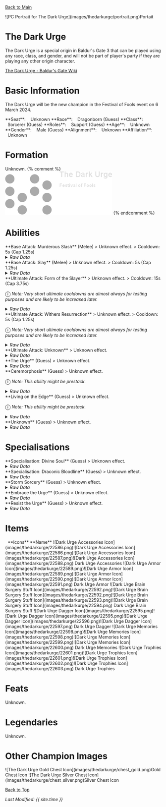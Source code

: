[Back to Main](index.md)

<span class="championPortraitsRow">
    <span class="championPortraitsImage">
        ![PC Portrait for The Dark Urge](images/thedarkurge/portrait.png)Portait
    </span>
</span>

# The Dark Urge

The Dark Urge is a special origin in Baldur's Gate 3 that can be played using any race, class, and gender, and will not be part of player's party if they are playing any other origin character.

[The Dark Urge - Baldur's Gate Wiki](https://bg3.wiki/wiki/The_Dark_Urge_(origin))

# Basic Information

The Dark Urge will be the new champion in the Festival of Fools event on 6 March 2024.

<span class="champStatsTableColumn">
    <span class="champStatsTableRow">
        <span class="champStatsTableInfoHeader">
            <span style="margin-right:4px;">**Seat**:</span>
        </span>
        <span class="champStatsTableInfoSmall">
            <span style="margin-left:8px;">Unknown</span>
        </span>
    </span>
    <span class="champStatsTableRow">
        <span class="champStatsTableInfoHeader">
            <span style="margin-right:4px;">**Race**:</span>
        </span>
        <span class="champStatsTableInfoSmall">
            <span style="margin-left:8px;">Dragonborn (Guess)</span>
        </span>
    </span>
    <span class="champStatsTableRow">
        <span class="champStatsTableInfoHeader">
            <span style="margin-right:4px;">**Class**:</span>
        </span>
        <span class="champStatsTableInfoSmall">
            <span style="margin-left:8px;">Sorcerer (Guess)</span>
        </span>
    </span>
    <span class="champStatsTableRow">
        <span class="champStatsTableInfoHeader">
            <span style="margin-right:4px;">**Roles**:</span>
        </span>
        <span class="champStatsTableInfoSmall">
            <span style="margin-left:8px;">Support (Guess)</span>
        </span>
    </span>
    <span class="champStatsTableRow">
        <span class="champStatsTableInfoHeader">
            <span style="margin-right:4px;">**Age**:</span>
        </span>
        <span class="champStatsTableInfoSmall">
            <span style="margin-left:8px;">Unknown</span>
        </span>
    </span>
    <span class="champStatsTableRow">
        <span class="champStatsTableInfoHeader">
            <span style="margin-right:4px;">**Gender**:</span>
        </span>
        <span class="champStatsTableInfoSmall">
            <span style="margin-left:8px;">Male (Guess)</span>
        </span>
    </span>
    <span class="champStatsTableRow">
        <span class="champStatsTableInfoHeader">
            <span style="margin-right:4px;">**Alignment**:</span>
        </span>
        <span class="champStatsTableInfoSmall">
            <span style="margin-left:8px;">Unknown</span>
        </span>
    </span>
    <span class="champStatsTableRow">
        <span class="champStatsTableInfoHeader">
            <span style="margin-right:4px;">**Affiliation**:</span>
        </span>
        <span class="champStatsTableInfoSmall">
            <span style="margin-left:8px;">Unknown</span>
        </span>
    </span>
</span>

# Formation

Unknown.
{% comment %}
<span class="formationBorder">
    ![Formation Layout](images/thedarkurge/formation.png)
</span>
{% endcomment %}

# Abilities

<div markdown="1" class="abilityBorder"><div markdown="1" class="abilityBorderInner">
**Base Attack: Murderous Slash** (Melee)
> Unknown effect.  
> Cooldown: 5s (Cap 1.25s)
<details><summary><em>Raw Data</em></summary>
<p>
<pre>
{
    "id": 735,
    "name": "Murderous Slash",
    "description": "",
    "long_description": "",
    "graphic_id": 0,
    "target": "front",
    "num_targets": 1,
    "aoe_radius": 0,
    "damage_modifier": 1,
    "cooldown": 5,
    "animations": [
        {
            "type": "melee_attack",
            "target_offset_x": -34,
            "damage_frame": 2,
            "jump_sound": 30,
            "sound_frames": {
                "2": 154
            }
        }
    ],
    "tags": [
        "melee"
    ],
    "damage_types": [
        "melee"
    ]
}
</pre>
</p>
</details>
</div></div>
<div markdown="1" class="abilityBorder"><div markdown="1" class="abilityBorderInner">
**Base Attack: Slay** (Melee)
> Unknown effect.  
> Cooldown: 5s (Cap 1.25s)
<details><summary><em>Raw Data</em></summary>
<p>
<pre>
{
    "id": 736,
    "name": "Slay",
    "description": "",
    "long_description": "",
    "graphic_id": 0,
    "target": "front",
    "num_targets": 1,
    "aoe_radius": 0,
    "damage_modifier": 1,
    "cooldown": 5,
    "animations": [
        {
            "character": "companion",
            "type": "melee_attack",
            "target_offset_x": -34,
            "damage_frame": 2,
            "jump_sound": 30,
            "sound_frames": {
                "2": 154
            }
        }
    ],
    "tags": [
        "melee"
    ],
    "damage_types": [
        "melee"
    ]
}
</pre>
</p>
</details>
</div></div>

<div markdown="1" class="abilityBorder"><div markdown="1" class="abilityBorderInner">
**Ultimate Attack: Form of the Slayer**
> Unknown effect.  
> Cooldown: 15s (Cap 3.75s)

<span style="font-size:1.2em;">ⓘ</span> *Note: Very short ultimate cooldowns are almost always for testing purposes and are likely to be increased later.*
<details><summary><em>Raw Data</em></summary>
<p>
<pre>
{
    "id": 737,
    "name": "Form of the Slayer",
    "description": "",
    "long_description": "",
    "graphic_id": 22537,
    "target": "none",
    "num_targets": 0,
    "aoe_radius": 0,
    "damage_modifier": 1,
    "cooldown": 15,
    "animations": [
        {
            "type": "ultimate_attack",
            "ultimate": "dark_urge_slayer",
            "no_damage_display": true
        }
    ],
    "tags": [
        "ultimate"
    ],
    "damage_types": []
}
</pre>
</p>
</details>
</div></div>
<div markdown="1" class="abilityBorder"><div markdown="1" class="abilityBorderInner">
**Ultimate Attack: Withers Resurrection**
> Unknown effect.  
> Cooldown: 5s (Cap 1.25s)

<span style="font-size:1.2em;">ⓘ</span> *Note: Very short ultimate cooldowns are almost always for testing purposes and are likely to be increased later.*
<details><summary><em>Raw Data</em></summary>
<p>
<pre>
{
    "id": 738,
    "name": "Withers' Resurrection",
    "description": "",
    "long_description": "",
    "graphic_id": 22538,
    "target": "none",
    "num_targets": 0,
    "aoe_radius": 0,
    "damage_modifier": 1,
    "cooldown": 5,
    "animations": [
        {
            "type": "ultimate_attack",
            "ultimate": "dark_urge_withers",
            "no_damage_display": true
        }
    ],
    "tags": [
        "ultimate"
    ],
    "damage_types": []
}
</pre>
</p>
</details>
</div></div>
<div markdown="1" class="abilityBorder"><div markdown="1" class="abilityBorderInner">
**Ultimate Attack: Unknown**
> Unknown effect.
<details><summary><em>Raw Data</em></summary>
<p>
<pre>
</pre>
</p>
</details>
</div></div>

<div markdown="1" class="abilityBorder"><div markdown="1" class="abilityBorderInner">
**The Urge** (Guess)
> Unknown effect.
<details><summary><em>Raw Data</em></summary>
<p>
<pre>
{
    "id": 1870,
    "flavour_text": "",
    "description": {
        "desc": ""
    },
    "effect_keys": [
        {
            "effect_string": "hero_dps_multiplier_mult,0.1",
            "stack_title": "Total Murder Stacks",
            "max_stacks": 4000000000,
            "stacks_multiply": false,
            "desc_forced_order": 1,
            "show_bonus": true,
            "stacks_on_trigger": "owner_kill"
        },
        {
            "effect_string": "stacks_data_binder_safe,0,the_dark_urge_murder_stacks",
            "is_instanced_stat": false,
            "use_stat_defs": true
        }
    ],
    "requirements": "",
    "graphic_id": 22531,
    "properties": {
        "is_formation_ability": true,
        "owner_use_outgoing_description": true,
        "per_effect_index_bonuses": true,
        "default_bonus_index": 0
    }
}
</pre>
</p>
</details>
</div></div>

<div markdown="1" class="abilityBorder"><div markdown="1" class="abilityBorderInner">
**Ceremorphosis** (Guess)
> Unknown effect.

<span style="font-size:1.2em;">ⓘ</span> *Note: This ability might be prestack.*
<details><summary><em>Raw Data</em></summary>
<p>
<pre>
{
    "id": 1871,
    "flavour_text": "",
    "description": {
        "desc": ""
    },
    "effect_keys": [
        {
            "effect_string": "pre_stack_amount,100"
        },
        {
            "off_when_benched": true,
            "effect_string": "hero_dps_multiplier_mult,0",
            "amount_expr": "upgrade_amount(14380,0)",
            "stack_func": "per_ceremorphosis_stacks",
            "amount_func": "mult",
            "stacks_multiply": true,
            "show_bonus": true,
            "stack_title": "Total Ceremorphosis Stacks",
            "total_title": "Total Bonus",
            "desc_forced_order": 2,
            "amount_updated_listeners": [
                "upgrade_unlocked",
                "slot_changed",
                "feat_changed"
            ]
        },
        {
            "off_when_benched": true,
            "outgoing_buffs": false,
            "effect_string": "dark_urge_ceremorphosis_stacks,1",
            "manual_stacking": true,
            "stacks_multiply": false,
            "show_stacks": true,
            "stack_title": "The Dark Urge's Ceremorphosis Stacks",
            "desc_forced_order": 1
        }
    ],
    "requirements": "",
    "graphic_id": 22529,
    "properties": {
        "is_formation_ability": true,
        "owner_use_outgoing_description": true,
        "indexed_effect_properties": true,
        "per_effect_index_bonuses": true,
        "default_bonus_index": 0,
        "retain_on_slot_changed": true
    }
}
</pre>
</p>
</details>
</div></div>

<div markdown="1" class="abilityBorder"><div markdown="1" class="abilityBorderInner">
**Living on the Edge** (Guess)
> Unknown effect.

<span style="font-size:1.2em;">ⓘ</span> *Note: This ability might be prestack.*
<details><summary><em>Raw Data</em></summary>
<p>
<pre>
{
    "id": 1872,
    "flavour_text": "",
    "description": {
        "desc": ""
    },
    "effect_keys": [
        {
            "effect_string": "pre_stack_amount,100"
        },
        {
            "effect_string": "hero_dps_multiplier_mult,0",
            "amount_expr": "upgrade_amount(14381,0)",
            "amount_func": "mult",
            "stack_func": "per_hero_attribute",
            "per_hero_targets": [
                "adj"
            ],
            "max_stacks": 6,
            "per_hero_expr": "as_int(!HasTag(`dps`))",
            "post_process_expr": "clamp(max_stacks - input, 0, max_stacks)",
            "show_bonus": true,
            "stack_title": "Outcast Stacks",
            "amount_updated_listeners": [
                "upgrade_unlocked",
                "slot_changed",
                "feat_changed"
            ]
        }
    ],
    "requirements": "",
    "graphic_id": 22530,
    "properties": {
        "is_formation_ability": true,
        "owner_use_outgoing_description": true,
        "indexed_effect_properties": true,
        "per_effect_index_bonuses": true,
        "default_bonus_index": 0,
        "retain_on_slot_changed": true
    }
}
</pre>
</p>
</details>
</div></div>

<div markdown="1" class="abilityBorder"><div markdown="1" class="abilityBorderInner">
**Unknown** (Guess)
> Unknown effect.
<details><summary><em>Raw Data</em></summary>
<p>
<pre>
{
    "id": 1878,
    "flavour_text": "",
    "description": {
        "desc": ""
    },
    "effect_keys": [
        {
            "effect_string": "dark_urge_slayer_form",
            "buff_indicies": [
                1,
                2
            ]
        },
        {
            "apply_manually": true,
            "effect_string": "change_base_attack,736"
        },
        {
            "apply_manually": true,
            "effect_string": "block_monster_damage"
        }
    ],
    "requirements": "",
    "graphic_id": 0,
    "properties": {
        "indexed_effect_properties": true,
        "per_effect_index_bonuses": true
    }
}
</pre>
</p>
</details>
</div></div>

# Specialisations

<div markdown="1" class="abilityBorder"><div markdown="1" class="abilityBorderInner">
**Specialisation: Divine Soul** (Guess)
> Unknown effect.
<details><summary><em>Raw Data</em></summary>
<p>
<pre>
{
    "id": 1873,
    "flavour_text": "",
    "description": {
        "desc": ""
    },
    "effect_keys": [
        {
            "effect_string": "do_nothing"
        }
    ],
    "requirements": "",
    "graphic_id": 0,
    "properties": {
        "is_formation_ability": true,
        "type": "upgrade",
        "formation_circle_icon": false
    }
}
</pre>
</p>
</details>
</div></div>

<div markdown="1" class="abilityBorder"><div markdown="1" class="abilityBorderInner">
**Specialisation: Draconic Bloodline** (Guess)
> Unknown effect.
<details><summary><em>Raw Data</em></summary>
<p>
<pre>
{
    "id": 1874,
    "flavour_text": "",
    "description": {
        "desc": ""
    },
    "effect_keys": [
        {
            "effect_string": "hero_dps_mult_per_tagged_crusader_mult,200,dragonborn"
        }
    ],
    "requirements": "",
    "graphic_id": 0,
    "properties": {
        "is_formation_ability": true,
        "type": "upgrade",
        "formation_circle_icon": false,
        "spec_option_post_apply_info": "Dragonborn Champions: $num_stacks"
    }
}
</pre>
</p>
</details>
</div></div>

<div markdown="1" class="abilityBorder"><div markdown="1" class="abilityBorderInner">
**Storm Sorcery** (Guess)
> Unknown effect.
<details><summary><em>Raw Data</em></summary>
<p>
<pre>
{
    "id": 1875,
    "flavour_text": "",
    "description": {
        "desc": ""
    },
    "effect_keys": [
        {
            "effect_string": "buff_upgrade_effect_stacks_trigger_mult,200,14379,0"
        }
    ],
    "requirements": "",
    "graphic_id": 0,
    "properties": {
        "is_formation_ability": true,
        "type": "upgrade",
        "formation_circle_icon": false
    }
}
</pre>
</p>
</details>
</div></div>

<div markdown="1" class="abilityBorder"><div markdown="1" class="abilityBorderInner">
**Embrace the Urge** (Guess)
> Unknown effect.
<details><summary><em>Raw Data</em></summary>
<p>
<pre>
{
    "id": 1876,
    "flavour_text": "",
    "description": {
        "desc": ""
    },
    "effect_keys": [
        {
            "effect_string": "set_ultimate_attack,737"
        },
        {
            "effect_string": "hero_dps_mult_per_tagged_crusader_mult,100,evil"
        }
    ],
    "requirements": "",
    "graphic_id": 0,
    "properties": {
        "is_formation_ability": true,
        "type": "upgrade",
        "formation_circle_icon": false,
        "owner_use_outgoing_description": true,
        "indexed_effect_properties": true,
        "per_effect_index_bonuses": true,
        "default_bonus_index": 1,
        "retain_on_slot_changed": true,
        "spec_option_post_apply_info": "Evil Champions: $num_stacks___2"
    }
}
</pre>
</p>
</details>
</div></div>

<div markdown="1" class="abilityBorder"><div markdown="1" class="abilityBorderInner">
**Resist the Urge** (Guess)
> Unknown effect.
<details><summary><em>Raw Data</em></summary>
<p>
<pre>
{
    "id": 1877,
    "flavour_text": "",
    "description": {
        "desc": ""
    },
    "effect_keys": [
        {
            "effect_string": "set_ultimate_attack,738"
        },
        {
            "effect_string": "hero_dps_mult_per_tagged_crusader_mult,100,good"
        }
    ],
    "requirements": "",
    "graphic_id": 0,
    "properties": {
        "is_formation_ability": true,
        "type": "upgrade",
        "formation_circle_icon": false,
        "owner_use_outgoing_description": true,
        "indexed_effect_properties": true,
        "per_effect_index_bonuses": true,
        "default_bonus_index": 1,
        "retain_on_slot_changed": true,
        "spec_option_post_apply_info": "Good Champions: $num_stacks___2"
    }
}
</pre>
</p>
</details>
</div></div>

# Items

<span class="itemTableColumn">
    <span class="itemTableRowHeader">
        <span class="itemTableIcon">
            <span style="margin-left:8px;">**Icons**</span>
        </span>
        <span class="itemTableNameSmall">
            **Name**
        </span>
    </span>
    <span class="itemTableRow">
        <span class="itemTableIcon">
            <span class="itemTableIcon1">![Dark Urge Accessories Icon](images/thedarkurge/22586.png)</span><span class="itemTableIcon2">![Dark Urge Accessories Icon](images/thedarkurge/22586.png)</span><span class="itemTableIcon3">![Dark Urge Accessories Icon](images/thedarkurge/22587.png)</span><span class="itemTableIcon4">![Dark Urge Accessories Icon](images/thedarkurge/22588.png)</span>
        </span>
        <span class="itemTableNameSmall">
            Dark Urge Accessories
        </span>
    </span>
    <span class="itemTableRow">
        <span class="itemTableIcon">
            <span class="itemTableIcon1">![Dark Urge Armor Icon](images/thedarkurge/22589.png)</span><span class="itemTableIcon2">![Dark Urge Armor Icon](images/thedarkurge/22589.png)</span><span class="itemTableIcon3">![Dark Urge Armor Icon](images/thedarkurge/22590.png)</span><span class="itemTableIcon4">![Dark Urge Armor Icon](images/thedarkurge/22591.png)</span>
        </span>
        <span class="itemTableNameSmall">
            Dark Urge Armor
        </span>
    </span>
    <span class="itemTableRow">
        <span class="itemTableIcon">
            <span class="itemTableIcon1">![Dark Urge Brain Surgery Stuff Icon](images/thedarkurge/22592.png)</span><span class="itemTableIcon2">![Dark Urge Brain Surgery Stuff Icon](images/thedarkurge/22592.png)</span><span class="itemTableIcon3">![Dark Urge Brain Surgery Stuff Icon](images/thedarkurge/22593.png)</span><span class="itemTableIcon4">![Dark Urge Brain Surgery Stuff Icon](images/thedarkurge/22594.png)</span>
        </span>
        <span class="itemTableNameSmall">
            Dark Urge Brain Surgery Stuff
        </span>
    </span>
    <span class="itemTableRow">
        <span class="itemTableIcon">
            <span class="itemTableIcon1">![Dark Urge Dagger Icon](images/thedarkurge/22595.png)</span><span class="itemTableIcon2">![Dark Urge Dagger Icon](images/thedarkurge/22595.png)</span><span class="itemTableIcon3">![Dark Urge Dagger Icon](images/thedarkurge/22596.png)</span><span class="itemTableIcon4">![Dark Urge Dagger Icon](images/thedarkurge/22597.png)</span>
        </span>
        <span class="itemTableNameSmall">
            Dark Urge Dagger
        </span>
    </span>
    <span class="itemTableRow">
        <span class="itemTableIcon">
            <span class="itemTableIcon1">![Dark Urge Memories Icon](images/thedarkurge/22598.png)</span><span class="itemTableIcon2">![Dark Urge Memories Icon](images/thedarkurge/22598.png)</span><span class="itemTableIcon3">![Dark Urge Memories Icon](images/thedarkurge/22599.png)</span><span class="itemTableIcon4">![Dark Urge Memories Icon](images/thedarkurge/22600.png)</span>
        </span>
        <span class="itemTableNameSmall">
            Dark Urge Memories
        </span>
    </span>
    <span class="itemTableRow">
        <span class="itemTableIcon">
            <span class="itemTableIcon1">![Dark Urge Trophies Icon](images/thedarkurge/22601.png)</span><span class="itemTableIcon2">![Dark Urge Trophies Icon](images/thedarkurge/22601.png)</span><span class="itemTableIcon3">![Dark Urge Trophies Icon](images/thedarkurge/22602.png)</span><span class="itemTableIcon4">![Dark Urge Trophies Icon](images/thedarkurge/22603.png)</span>
        </span>
        <span class="itemTableNameSmall">
            Dark Urge Trophies
        </span>
    </span>
</span>

# Feats

Unknown.

# Legendaries

Unknown.

# Other Champion Images

<span class="championImagesColumn">
    <span class="championImagesRow">
        <span class="championImagesChests">
            ![The Dark Urge Gold Chest Icon](images/thedarkurge/chest_gold.png)Gold Chest Icon
        </span>
        <span class="championImagesChests">
            ![The Dark Urge Silver Chest Icon](images/thedarkurge/chest_silver.png)Silver Chest Icon
        </span>
    </span>
</span>

[Back to Top](#top)

*Last Modified: {{ site.time }}*